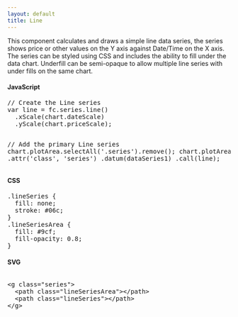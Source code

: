 ```yaml
---
layout: default
title: Line
---
```


This component calculates and draws a simple line data series, the series shows price or other values on the Y axis against Date/Time on the X axis. The series can be styled using CSS and includes the ability to fill under the data chart.
Underfill can be semi-opaque to allow multiple line series with under fills on the same chart.

<div id="example_line" class="chart"> </div>

<div class="tabs">
  <div>
    <h4>JavaScript</h4>
<pre>
// Create the Line series
var line = fc.series.line()
  .xScale(chart.dateScale)
  .yScale(chart.priceScale);

// Add the primary Line series
chart.plotArea.selectAll('.series').remove();
chart.plotArea.append('g')
  .attr('class', 'series')
  .datum(dataSeries1)
  .call(line);
</pre>
  </div>
  <div>
    <h4>CSS</h4>
<pre>
.lineSeries { 
  fill: none; 
  stroke: #06c; 
}
.lineSeriesArea { 
  fill: #9cf; 
  fill-opacity: 0.8; 
}
</pre>
  </div>
  <div>
    <h4>SVG</h4>
<xmp>
<g class="series">
  <path class="lineSeriesArea"></path>
  <path class="lineSeries"></path>
</g>
</xmp>
  </div>
</div>

<script type="text/javascript">
  var chart = createPlotArea(dataSeries1, '#example_line');

  // Create the Line series
  var line = fc.series.line()
    .xScale(chart.dateScale)
    .yScale(chart.priceScale);

  // Add the primary Line series
  chart.plotArea.selectAll('.series').remove();
  chart.plotArea.append('g')
    .attr('class', 'series')
    .datum(dataSeries1)
    .call(line);
</script>
